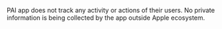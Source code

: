 PAI app does not track any activity or actions of their users. No private information is being collected by the app outside Apple ecosystem.

